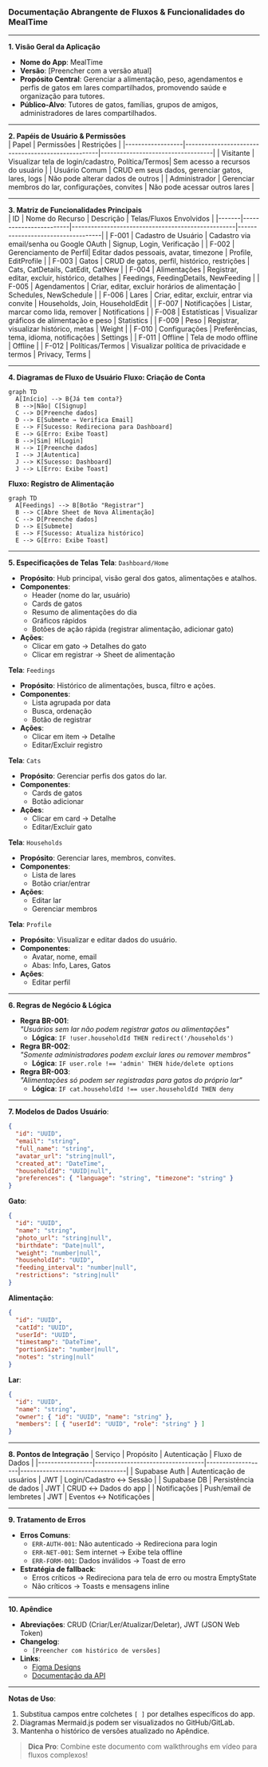 ### Documentação Abrangente de Fluxos & Funcionalidades do MealTime

---

**1. Visão Geral da Aplicação**  
- **Nome do App**: MealTime  
- **Versão**: [Preencher com a versão atual]  
- **Propósito Central**: Gerenciar a alimentação, peso, agendamentos e perfis de gatos em lares compartilhados, promovendo saúde e organização para tutores.  
- **Público-Alvo**: Tutores de gatos, famílias, grupos de amigos, administradores de lares compartilhados.

---

**2. Papéis de Usuário & Permissões**  
| Papel            | Permissões                                         | Restrições                        |
|------------------|---------------------------------------------------|-----------------------------------|
| Visitante        | Visualizar tela de login/cadastro, Política/Termos| Sem acesso a recursos do usuário  |
| Usuário Comum    | CRUD em seus dados, gerenciar gatos, lares, logs  | Não pode alterar dados de outros  |
| Administrador    | Gerenciar membros do lar, configurações, convites | Não pode acessar outros lares     |

---

**3. Matriz de Funcionalidades Principais**  
| ID    | Nome do Recurso         | Descrição                                         | Telas/Fluxos Envolvidos           |
|-------|------------------------|---------------------------------------------------|-----------------------------------|
| F-001 | Cadastro de Usuário    | Cadastro via email/senha ou Google OAuth           | Signup, Login, Verificação        |
| F-002 | Gerenciamento de Perfil| Editar dados pessoais, avatar, timezone            | Profile, EditProfile              |
| F-003 | Gatos                  | CRUD de gatos, perfil, histórico, restrições       | Cats, CatDetails, CatEdit, CatNew |
| F-004 | Alimentações           | Registrar, editar, excluir, histórico, detalhes    | Feedings, FeedingDetails, NewFeeding |
| F-005 | Agendamentos           | Criar, editar, excluir horários de alimentação     | Schedules, NewSchedule            |
| F-006 | Lares                  | Criar, editar, excluir, entrar via convite         | Households, Join, HouseholdEdit   |
| F-007 | Notificações           | Listar, marcar como lida, remover                  | Notifications                     |
| F-008 | Estatísticas           | Visualizar gráficos de alimentação e peso          | Statistics                        |
| F-009 | Peso                   | Registrar, visualizar histórico, metas             | Weight                            |
| F-010 | Configurações          | Preferências, tema, idioma, notificações           | Settings                          |
| F-011 | Offline                | Tela de modo offline                              | Offline                           |
| F-012 | Políticas/Termos       | Visualizar política de privacidade e termos        | Privacy, Terms                    |

---

**4. Diagramas de Fluxo de Usuário**
**Fluxo: Criação de Conta**
```mermaid
graph TD
  A[Início] --> B{Já tem conta?}
  B -->|Não| C[Signup]
  C --> D[Preenche dados]
  D --> E[Submete → Verifica Email]
  E --> F[Sucesso: Redireciona para Dashboard]
  E --> G[Erro: Exibe Toast]
  B -->|Sim| H[Login]
  H --> I[Preenche dados]
  I --> J[Autentica]
  J --> K[Sucesso: Dashboard]
  J --> L[Erro: Exibe Toast]
```

**Fluxo: Registro de Alimentação**
```mermaid
graph TD
  A[Feedings] --> B[Botão "Registrar"]
  B --> C[Abre Sheet de Nova Alimentação]
  C --> D[Preenche dados]
  D --> E[Submete]
  E --> F[Sucesso: Atualiza histórico]
  E --> G[Erro: Exibe Toast]
```

---

**5. Especificações de Telas**
**Tela**: `Dashboard/Home`
- **Propósito**: Hub principal, visão geral dos gatos, alimentações e atalhos.
- **Componentes**:
  - Header (nome do lar, usuário)
  - Cards de gatos
  - Resumo de alimentações do dia
  - Gráficos rápidos
  - Botões de ação rápida (registrar alimentação, adicionar gato)
- **Ações**:
  - Clicar em gato → Detalhes do gato
  - Clicar em registrar → Sheet de alimentação

**Tela**: `Feedings`
- **Propósito**: Histórico de alimentações, busca, filtro e ações.
- **Componentes**:
  - Lista agrupada por data
  - Busca, ordenação
  - Botão de registrar
- **Ações**:
  - Clicar em item → Detalhe
  - Editar/Excluir registro

**Tela**: `Cats`
- **Propósito**: Gerenciar perfis dos gatos do lar.
- **Componentes**:
  - Cards de gatos
  - Botão adicionar
- **Ações**:
  - Clicar em card → Detalhe
  - Editar/Excluir gato

**Tela**: `Households`
- **Propósito**: Gerenciar lares, membros, convites.
- **Componentes**:
  - Lista de lares
  - Botão criar/entrar
- **Ações**:
  - Editar lar
  - Gerenciar membros

**Tela**: `Profile`
- **Propósito**: Visualizar e editar dados do usuário.
- **Componentes**:
  - Avatar, nome, email
  - Abas: Info, Lares, Gatos
- **Ações**:
  - Editar perfil

---

**6. Regras de Negócio & Lógica**
- **Regra BR-001**:  
  *"Usuários sem lar não podem registrar gatos ou alimentações"*  
  - **Lógica**: `IF !user.householdId THEN redirect('/households')`
- **Regra BR-002**:  
  *"Somente administradores podem excluir lares ou remover membros"*  
  - **Lógica**: `IF user.role !== 'admin' THEN hide/delete options`
- **Regra BR-003**:  
  *"Alimentações só podem ser registradas para gatos do próprio lar"*  
  - **Lógica**: `IF cat.householdId !== user.householdId THEN deny`

---

**7. Modelos de Dados**
**Usuário**:
```json
{
  "id": "UUID",
  "email": "string",
  "full_name": "string",
  "avatar_url": "string|null",
  "created_at": "DateTime",
  "householdId": "UUID|null",
  "preferences": { "language": "string", "timezone": "string" }
}
```
**Gato**:
```json
{
  "id": "UUID",
  "name": "string",
  "photo_url": "string|null",
  "birthdate": "Date|null",
  "weight": "number|null",
  "householdId": "UUID",
  "feeding_interval": "number|null",
  "restrictions": "string|null"
}
```
**Alimentação**:
```json
{
  "id": "UUID",
  "catId": "UUID",
  "userId": "UUID",
  "timestamp": "DateTime",
  "portionSize": "number|null",
  "notes": "string|null"
}
```
**Lar**:
```json
{
  "id": "UUID",
  "name": "string",
  "owner": { "id": "UUID", "name": "string" },
  "members": [ { "userId": "UUID", "role": "string" } ]
}
```

---

**8. Pontos de Integração**
| Serviço         | Propósito                        | Autenticação      | Fluxo de Dados                  |
|-----------------|----------------------------------|-------------------|---------------------------------|
| Supabase Auth   | Autenticação de usuários         | JWT               | Login/Cadastro ↔ Sessão         |
| Supabase DB     | Persistência de dados            | JWT               | CRUD ↔ Dados do app             |
| Notificações    | Push/email de lembretes          | JWT               | Eventos ↔ Notificações          |

---

**9. Tratamento de Erros**
- **Erros Comuns**:
  - `ERR-AUTH-001`: Não autenticado → Redireciona para login
  - `ERR-NET-001`: Sem internet → Exibe tela offline
  - `ERR-FORM-001`: Dados inválidos → Toast de erro
- **Estratégia de fallback**:
  - Erros críticos → Redireciona para tela de erro ou mostra EmptyState
  - Não críticos → Toasts e mensagens inline

---

**10. Apêndice**
- **Abreviações**: CRUD (Criar/Ler/Atualizar/Deletar), JWT (JSON Web Token)  
- **Changelog**:  
  - `[Preencher com histórico de versões]`
- **Links**:  
  - [Figma Designs](#)  
  - [Documentação da API](#)

---

**Notas de Uso**:  
1. Substitua campos entre colchetes `[ ]` por detalhes específicos do app.  
2. Diagramas Mermaid.js podem ser visualizados no GitHub/GitLab.  
3. Mantenha o histórico de versões atualizado no Apêndice.

> **Dica Pro**: Combine este documento com walkthroughs em vídeo para fluxos complexos! 